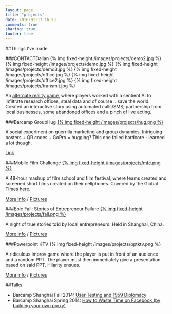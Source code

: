 ```yaml
---
layout: page
title: "projects"
date: 2016-01-17 16:23
comments: true
sharing: true
footer: true
---
```

##Things I've made


###CONTACTDalian
{% img fixed-height /images/projects/demo2.jpg %}
{% img fixed-height /images/projects/demo.jpg %}
{% img fixed-height /images/projects/demo3.jpg %}
{% img fixed-height /images/projects/office.jpg %}
{% img fixed-height /images/projects/office2.jpg %}
{% img fixed-height /images/projects/transmit.jpg %}

An [alternate reality game](https://en.wikipedia.org/wiki/Alternate_reality_game), where players worked with a sentient AI to infiltrate research offices, steal data and of course …save the world. Created an interactive story using automated calls/SMS, partnership from local businesses, some abandoned offices and a pinch of live acting.  

###Barcamp GroupHug
[{% img fixed-height /images/projects/hug.png %}](http://www.nsolnick.com/grouphug/)

A social experiment on guerrilla marketing and group dynamics. Intriguing posters + QR codes + GoPro = hugging? This one failed hardcore - learned a lot though.

[Link](http://www.nsolnick.com/grouphug/)

###Mobile Film Challenge
[{% img fixed-height /images/projects/mfc.png %}](http://www.techyizu.org/mobile-film-challenge-2015/)

A 48-hour mashup of film school and film festival, where teams created and screened short films created on their cellphones. Covered by the Global Times [here](http://www.globaltimes.cn/content/944309.shtml).

[More info](http://www.techyizu.org/mobile-film-challenge-2015/) / 
[Pictures](https://www.flickr.com/photos/techyizu/albums/72157663641945986)


###Epic Fail: Stories of Entrepreneur Failure
[{% img fixed-height /images/projects/fail.png %}](http://www.techyizu.org/recap-epic-fail-stories-of-entrepreneur-failure/)


A night of true stories told by local entrepreneurs. Held in Shanghai, China. 

[More info](http://www.techyizu.org/recap-epic-fail-stories-of-entrepreneur-failure/) / 
[Pictures](https://www.flickr.com/photos/techyizu/albums/72157656755158669)

###Powerpoint KTV
{% img fixed-height /images/projects/pptktv.png %}

A ridiculous improv game where the player is put in front of an audience and a random PPT. The player must then immediately give a presentation based on said PPT. Hilarity ensues.

[More info](http://www.techyizu.org/recap-powerpoint-ktv/)
 / [Pictures](https://www.flickr.com/photos/techyizu/albums/72157654848511483)

##Talks

* Barcamp Shanghai Fall 2014: [User Testing and 1959 Diplomacy](http://www.nsolnick.com/content/UserTestingand1959Diplomacy.pptx)
* Barcamp Shanghai Spring 2014: [How to Waste Time on Facebook (by building your own proxy)](http://www.nsolnick.com/content/barcampspring2014.pptx)


